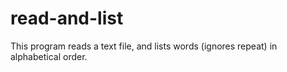 # read-and-list
This program reads a text file, and lists words (ignores repeat) in alphabetical order.
